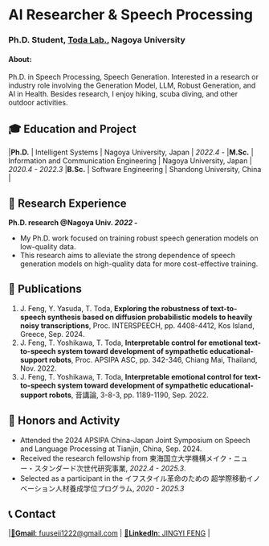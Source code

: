 # AI Researcher & Speech Processing
### Ph.D. Student, <a href="https://www.toda.is.i.nagoya-u.ac.jp/">Toda Lab.</a>, Nagoya University

#### About: 
Ph.D. in Speech Processing, Speech Generation. 
Interested in a research or industry role involving the Generation Model, LLM, Robust Generation, and AI in Health.
Besides research, I enjoy hiking, scuba diving, and other outdoor activities.

<!-- #### Publication Statistics:
Cumulative Impact Factor: **34.171**

Total Citations: **39** <a href="https://scholar.google.com/citations?user=KnuQm0cAAAAJ&hl=en" target="_blank">Google Scholar</a> 

#### Technical Skills:
- Programming Languages: _Proficient in R, Python, and Linux command line; experience with Shiny, Google Colab._
- Phenomics and Genomics: _Expertise in molecular breeding techniques, NGS data analysis, QTL/GWAS, genomic selection, designing field trials, managing phenotyping pipelines, and analyzing high-throughput phenotypic and genotypic data._
- Data Science: _Multivariate analysis, machine learning, large-scale genomic data analysis, and visualization._
-->
  
## 🎓 Education and Project
|**Ph.D.** | Intelligent Systems | Nagoya University, Japan | _2022.4 -_
|**M.Sc.** | Information and Communication Engineering | Nagoya University, Japan | _2020.4 - 2022.3_
|**B.Sc.** | Software Engineering | Shandong University, China | 

## 🔬 Research Experience
**Ph.D. research @Nagoya Univ. _2022 -_**
- My Ph.D. work focused on training robust speech generation models on low-quality data.
- This research aims to alleviate the strong dependence of speech generation models on high-quality data for more cost-effective training.
<!--
**M.Sc. research @Nagoya Univ. _2020.4 - 2022.3_**
- 
-->

<!--
## ✍️ Articles & Blogs
- <a href="" target="_blank"> Articles</a>
-->

## 📜 Publications
1. J. Feng, Y. Yasuda, T. Toda, **Exploring the robustness of text-to-speech synthesis based on diffusion probabilistic models to heavily noisy transcriptions**, Proc. INTERSPEECH, pp. 4408-4412, Kos Island, Greece, Sep. 2024.
2. J. Feng, T. Yoshikawa, T. Toda, **Interpretable control for emotional text-to-speech system toward development of sympathetic educational-support robots**, Proc. APSIPA ASC, pp. 342-346, Chiang Mai, Thailand, Nov. 2022.
3. J. Feng, T. Yoshikawa, T. Toda, **Interpretable emotional control for text-to-speech system toward development of sympathetic educational-support robots**, 音講論, 3-8-3, pp. 1189-1190, Sep. 2022.

## 📌 Honors and Activity
- Attended the 2024 APSIPA China-Japan Joint Symposium on Speech and Language Processing at Tianjin, China, Sep. 2024.
- Received the research fellowship from <a herf="https://dec.nagoya-u.ac.jp/spring_information/" target="_blank">東海国立大学機構メイク・ニュー・スタンダード次世代研究事業</a>, _2022.4 - 2025.3_.
- Selected as a participant in the <a herf="https://www.tmi.mirai.nagoya-u.ac.jp/" target="_blank">イフスタイル革命のための
超学際移動イノベーション人材養成学位プログラム</a>, _2020 - 2025.3_

## 📞 Contact
|<a href="mailto:fuuseii1222@gmail.com" target="_blank">**📧Gmail**: fuuseii1222@gmail.com</a> | <a href="https://www.linkedin.com/in/jingyi-feng-59a9a8242/" target="_blank">**👔LinkedIn**: JINGYI FENG</a> | 
